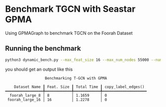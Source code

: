 # Benchmark TGCN with Seastar GPMA

Using GPMAGraph to benchmark TGCN on the Foorah Dataset

## Running the benchmark

```bash
python3 dynamic_bench.py --max_feat_size 16 --max_num_nodes 55000 --num_epochs 10
```

you should get an output like this

```
                  Benchmarking T-GCN with GPMA

    Dataset Name ┃ Feat. Size ┃ Total Time ┃ copy_label_edges()
━━━━━━━━━━━━━━━━━╇━━━━━━━━━━━━╇━━━━━━━━━━━━╇━━━━━━━━━━━━━━━━━━━━
  foorah_large_8 │ 8          │ 1.1659     │ 0
 foorah_large_16 │ 16         │ 1.2278     │ 0
```